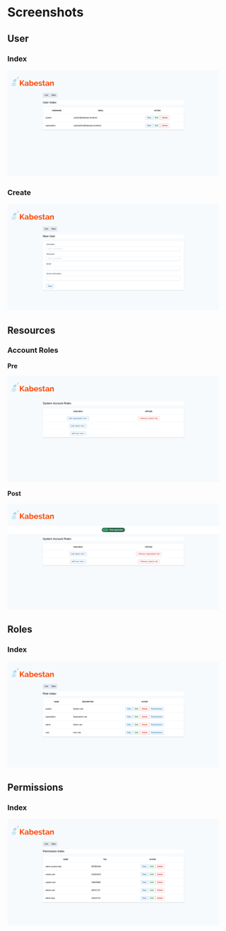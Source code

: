# Screenshots

## User

### Index

<img src="img/user_index.png" width="480">

### Create

<img src="img/new_user.png" width="480">

## Resources

### Account Roles

**Pre**

<img src="img/account_roles_1.png" width="480">

**Post**

<img src="img/account_roles_2.png" width="480">

## Roles

### Index

<img src="img/role_index.png" width="480">

## Permissions

### Index

<img src="img/permission_index.png" width="480">
